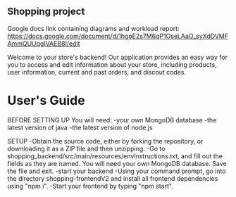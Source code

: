## Shopping project
Google docs link containing diagrams and workload report: https://docs.google.com/document/d/1hgoE2s7M6qP1OseLAaO_syXdDVMFAmmQUUqgIVAEB8I/edit

Welcome to your store's backend! Our application provides an easy way for you to access and edit information about your store, including products, user information, current and past orders, and discout codes.

# User's Guide 
BEFORE SETTING UP
You will need:
-your own MongoDB database
-the latest version of java
-the latest version of node.js

SETUP
-Obtain the source code, either by forking the repository, or downloading it as a ZIP file and then unzipping.
-Go to shopping_backend/src/main/resources/envInstructions.txt, and fill out the fields as they are named. You will need your own MongoDB database. Save the file and exit.
-start your backend
-Using your command prompt, go into the directory shopping-frontendV2 and install all frontend dependencies using "npm i".
-Start your frontend by typing "npm start".
